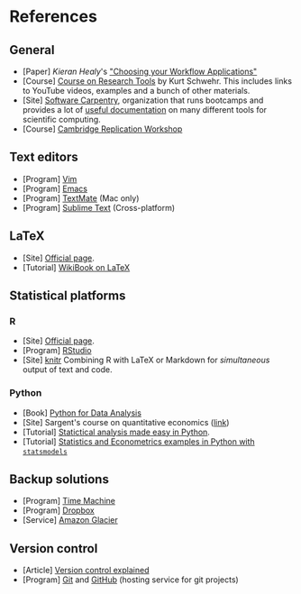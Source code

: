 # References

## General

* [Paper] *Kieran Healy*'s ["Choosing your Workflow Applications"](http://www.kieranhealy.org/files/misc/workflow-apps.pdf)
* [Course] [Course on Research
  Tools](http://vislab-ccom.unh.edu/~schwehr/Classes/2011/esci895-researchtools/)
  by Kurt Schwehr. This includes links to YouTube videos, examples and a bunch
  of other materials.
* [Site] [Software Carpentry](http://software-carpentry.org/), organization
  that runs bootcamps and provides a lot of [useful
  documentation](http://software-carpentry.org/v4/index.html) on many
  different tools for scientific computing.
* [Course] [Cambridge Replication Workshop](http://schreiberin.de/teaching/replication.html)

## Text editors

* [Program] [Vim](http://www.vim.org/)
* [Program] [Emacs](https://www.gnu.org/software/emacs/)
* [Program] [TextMate](http://macromates.com/) (Mac only)
* [Program] [Sublime Text](http://www.sublimetext.com/2) (Cross-platform)

## LaTeX

* [Site] [Official page](http://www.latex-project.org/).
* [Tutorial] [WikiBook on LaTeX](https://en.wikibooks.org/wiki/LaTeX)

## Statistical platforms

### R

* [Site] [Official page](http://www.r-project.org/).
* [Program] [RStudio](http://www.rstudio.com/)
* [Site] [knitr](http://yihui.name/knitr/) Combining R with LaTeX or Markdown for *simultaneous* output of text and code.

### Python

* [Book] [Python for Data Analysis](http://shop.oreilly.com/product/0636920023784.do)
* [Site] Sargent's course on quantitative economics ([link](http://quant-econ.net/))
* [Tutorial] [Statictical analysis made easy in
  Python](http://www.randalolson.com/2012/08/06/statistical-analysis-made-easy-in-python/).
* [Tutorial] [Statistics and Econometrics examples in Python with
  `statsmodels`](https://github.com/statsmodels/statsmodels/wiki/Examples)

## Backup solutions

* [Program] [Time Machine](https://www.apple.com/support/timemachine/)
* [Program] [Dropbox](http://www.dropbox.com/)
* [Service] [Amazon Glacier](https://aws.amazon.com/glacier/)

## Version control

* [Article] [Version control explained](http://betterexplained.com/articles/a-visual-guide-to-version-control/)
* [Program] [Git](http://git-scm.com/) and [GitHub](http://github.com) (hosting
  service for git projects)


